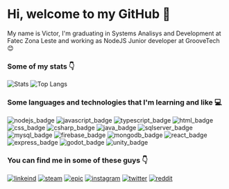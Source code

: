 ﻿# Hi, welcome to my GitHub 👋
My name is Victor, I'm graduating in Systems Analisys and Development at Fatec Zona Leste and working as NodeJS Junior developer at GrooveTech 😊

### **Some of my stats** :point_down:

![Stats](https://github-readme-stats.vercel.app/api?username=BikutaDesu&count_private=true&show_icons=true&theme=dracula&locale=en&line_height=20) ![Top Langs](https://github-readme-stats.vercel.app/api/top-langs/?username=BikutaDesu&layout=compact&count_private=true&theme=dracula&locale=en)

### **Some languages and technologies that I'm learning and like** :computer:

![nodejs_badge]
![javascript_badge]
![typescript_badge]
![html_badge]
![css_badge]
![csharp_badge]
![java_badge]
![sqlserver_badge]
![mysql_badge]
![firebase_badge]
![mongodb_badge]
![react_badge]
![express_badge]
![godot_badge]
![unity_badge]

### **You can find me in some of these guys** :point_down: 

[![linkeind][linkedin_badge]](https://www.linkedin.com/in/victor-neves99/) 
[![steam][steam_badge]](https://steamcommunity.com/id/bikuta_desu)
[![epic][epic_badge]](https://epicgames.com)
[![instagram][instagram_badge]](https://www.instagram.com/neves_v42/)
[![twitter][twitter_badge]](https://www.twitter.com/neves_v42)
[![reddit][reddit_badge]](https://www.reddit.com/user/BikutaDesu)

[nodejs_badge]: https://img.shields.io/badge/node.js%20-%23323330.svg?&style=for-the-badge&logo=node.js
[javascript_badge]: https://img.shields.io/badge/javascript%20-%23323330.svg?&style=for-the-badge&logo=javascript&logoColor=%23F7DF1E
[typescript_badge]: https://img.shields.io/badge/typescript%20-%23323330.svg?&style=for-the-badge&logo=typescript&logoColor=%blue
[html_badge]: https://img.shields.io/badge/html%20-%23323330.svg?&style=for-the-badge&logo=html5
[css_badge]: https://img.shields.io/badge/css%20-%23323330.svg?&style=for-the-badge&logo=css3&logoColor=%white
[csharp_badge]: https://img.shields.io/badge/Csharp%20-%23323330.svg?&style=for-the-badge&logo=csharp
[java_badge]: https://img.shields.io/badge/java%20-%23323330.svg?&style=for-the-badge&logo=java
[sqlserver_badge]: https://img.shields.io/badge/mssql%20-%23323330.svg?&style=for-the-badge&logo=microsoftsqlserver
[mysql_badge]: https://img.shields.io/badge/mysql%20-%23323330.svg?&style=for-the-badge&logo=mysql
[firebase_badge]: https://img.shields.io/badge/firebase%20-%23323330.svg?&style=for-the-badge&logo=firebase
[mongodb_badge]: https://img.shields.io/badge/mongodb%20-%23323330.svg?&style=for-the-badge&logo=mongodb
[react_badge]: https://img.shields.io/badge/react%20-%23323330.svg?&style=for-the-badge&logo=react
[express_badge]: https://img.shields.io/badge/express%20-%23323330.svg?&style=for-the-badge&logo=express
[godot_badge]: https://img.shields.io/badge/godot%20-%23323330.svg?&style=for-the-badge&logo=godotengine
[unity_badge]: https://img.shields.io/badge/unity%20-%23323330.svg?&style=for-the-badge&logo=unity

[epic_badge]: https://img.shields.io/static/v1?style=flat&logo=epicgames&label=epic&color=111111&message=bikuta_desu
[linkedin_badge]: https://img.shields.io/static/v1?style=flat&logo=linkedin&label=linkedin&color=0077B5&message=victor-neves99
[steam_badge]: https://img.shields.io/static/v1?style=flat&logo=steam&label=steam&color=000000&message=bikuta_desu
[instagram_badge]: https://img.shields.io/static/v1?style=flat&logo=instagram&label=instagram&color=E4405F&message=neves_v42
[twitter_badge]: https://img.shields.io/static/v1?style=flat&logo=twitter&label=twitter&color=0077B5&message=neves_v42
[reddit_badge]: https://img.shields.io/static/v1?style=flat&logo=reddit&label=reddit&color=ff6600&message=BikutaDesu
